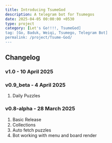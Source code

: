 ```yaml
---
title: Introducing TsumeGod
description: A telegram bot for Tsumegos
date: 2025-04-05 00:00:00 +0530
type: project
category: [Let's Go!!!!, TsumeGod]
tag: [Go, Baduk, Weiqi, Tsumego, Telegram Bot]
permalink: /project/Tsume-God/
---
```


## Changelog

### v1.0 - 10 April 2025


### v0.9_beta - 4 April 2025

1. Daily Puzzles

### v0.8-alpha - 28 March 2025

1. Basic Release
2. Collections
3. Auto fetch puzzles
4. Bot working with menu and board render